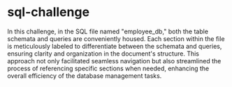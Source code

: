 # sql-challenge
In this challenge, in the SQL file named "employee_db," both the table schemata and queries are conveniently housed. Each section within the file is meticulously labeled to differentiate between the schemata and queries, ensuring clarity and organization in the document's structure. This approach not only facilitated seamless navigation but also streamlined the process of referencing specific sections when needed, enhancing the overall efficiency of the database management tasks.





